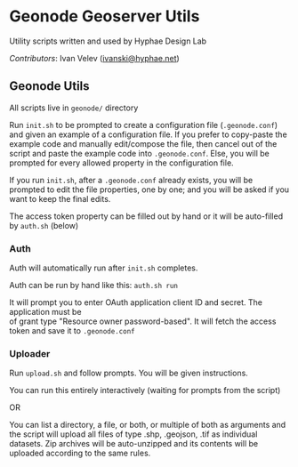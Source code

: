 # Geonode Geoserver Utils

Utility scripts written and used by Hyphae Design Lab

*Contributors*: Ivan Velev (ivanski@hyphae.net)

## Geonode Utils

All scripts live in `geonode/` directory

Run `init.sh` to be prompted to create a configuration file (`.geonode.conf`) and given an
example of a configuration file. If you prefer to copy-paste the example code and manually 
edit/compose the file, then cancel out of the script and paste the example code into `.geonode.conf`. 
Else, you will be prompted for every allowed property in the configuration file.

If you run `init.sh`, after a `.geonode.conf` already exists, you will be prompted to edit the 
file properties, one by one; and you will be asked if you want to keep the final edits.  

The access token property can be filled out by hand or it will be auto-filled by `auth.sh` (below)


### Auth

Auth will automatically run after `init.sh` completes.

Auth can be run by hand like this: `auth.sh run` 

It will prompt you to enter OAuth application client ID and secret. The application must be  
of grant type "Resource owner password-based". It will fetch the access token and 
save it to `.geonode.conf`

### Uploader 

Run `upload.sh` and follow prompts.  You will be given instructions. 

You can run this entirely interactively (waiting for prompts from the script)

OR 

You can list a directory, a file, or both, or multiple of both as arguments and 
the script will upload all files of type .shp, .geojson, .tif as individual datasets.
Zip archives will be auto-unzipped and its contents will be uploaded according to the same rules. 